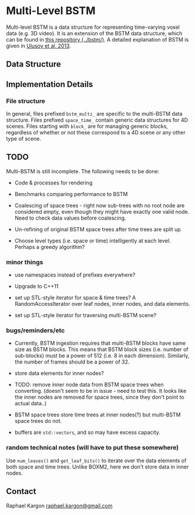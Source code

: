 # Multi-Level BSTM

Multi-level BSTM is a data structure for representing time-varying
voxel data (e.g. 3D video). It is an extension of the BSTM data
structure, which can be found in [this repository (../bstm/)](../bstm/). A
detailed explanation of BSTM is given in [Ulusoy et al, 2013](http://www.cv-foundation.org/openaccess/content_iccv_2013/papers/Ulusoy_Dynamic_Probabilistic_Volumetric_2013_ICCV_paper.pdf).

## Data Structure

## Implementation Details

### File structure

In general, files prefixed `bstm_multi_` are specific to the
multi-BSTM data structure. Files prefixed `space_time_` contain
generic data structures for 4D scenes. Files starting with `block_`
are for managing generic blocks, regardless of whether or not these
correspond to a 4D scene or any other type of scene.

## TODO

Multi-BSTM is still incomplete. The following needs to be done:

- Code & processes for rendering
- Benchmarks comparing performance to BSTM

- Coalescing of space trees - right now sub-trees with no root node
  are considered empty, even though they might have exactly one valid
  node. Need to check data values before coalescing.

- Un-refining of original BSTM space trees after time trees are split up

- Choose level types (i.e. space or time) intelligently at each
  level. Perhaps a greedy algorithm?

### minor things ###

 - use namespaces instead of prefixes everywhere?
 - Upgrade to C++11

- set up STL-style iterator for space & time trees? A
  RandomAccessIterator over leaf nodes, inner nodes, and data
  elements.
- set up STL-style iterator for traversing multi-BSTM scene?

### bugs/reminders/etc ###

 - Currently, BSTM ingestion requires that multi-BSTM blocks have same
   size as BSTM blocks. This means that BSTM block sizes (i.e. number
   of sub-blocks) must be a power of 512 (i.e. 8 in each
   dimension). Similarly, the number of frames should be a power of
   32.

 - store data elements for inner nodes?
  - TODO: remove inner node data from BSTM space trees when
    converting. (doesn't seem to be in issue - need to test this. It
    looks like the inner nodes are removed for space trees, since they
    don't point to actual data..)
  - BSTM space trees store time trees at inner nodes(?) but multi-BSTM space trees do not.

 - buffers are `std::vectors`, and so may have excess capacity.

### random technical notes (will have to put these somewhere) ###

Use `num_leaves()` and `get_leaf_bits()` to iterate over the data
elements of both space and time trees. Unlike BOXM2, here we don't
store data in inner nodes.

## Contact

Raphael Kargon <raphael.kargon@gmail.com>
